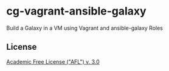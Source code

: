 # cg-vagrant-ansible-galaxy
Build a Galaxy in a VM using Vagrant and ansible-galaxy Roles

License
-------

[Academic Free License ("AFL") v. 3.0][afl]

[afl]: http://opensource.org/licenses/AFL-3.0

